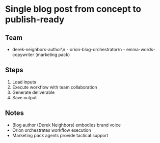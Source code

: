 # Single blog post from concept to publish-ready

## Team
  - derek-neighbors-author\n  - orion-blog-orchestrator\n  - emma-words-copywriter (marketing pack)

## Steps
1. Load inputs
2. Execute workflow with team collaboration
3. Generate deliverable
4. Save output

## Notes
- Blog author (Derek Neighbors) embodies brand voice
- Orion orchestrates workflow execution
- Marketing pack agents provide tactical support
